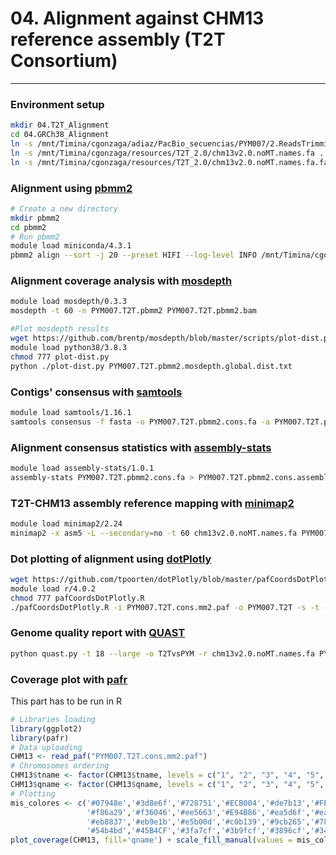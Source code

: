 # 04. Alignment against CHM13 reference assembly (T2T Consortium)
***

### Environment setup
```bash
mkdir 04.T2T_Alignment
cd 04.GRCh38_Alignment
ln -s /mnt/Timina/cgonzaga/adiaz/PacBio_secuencias/PYM007/2.ReadsTrimming/Hifiadapterfilt_PYM007/PYM007_reads.filt.fastq.gz .
ln -s /mnt/Timina/cgonzaga/resources/T2T_2.0/chm13v2.0.noMT.names.fa .
ln -s /mnt/Timina/cgonzaga/resources/T2T_2.0/chm13v2.0.noMT.names.fa.fai .
```
### Alignment using [pbmm2](https://github.com/PacificBiosciences/pbmm2)
```bash
# Create a new directory
mkdir pbmm2
cd pbmm2
# Run pbmm2
module load miniconda/4.3.1
pbmm2 align --sort -j 20 --preset HIFI --log-level INFO /mnt/Timina/cgonzaga/resources/T2T_2.0/chm13v2.0.noMT.names.fa /mnt/Timina/cgonzaga/adiaz/PacBio_secuencias/PYM007/02.Trimming/PYM007_reads.filt.fastq.gz PYM007.T2T.pbmm2.bam
```
### Alignment coverage analysis with [mosdepth](https://github.com/brentp/mosdepth)
```bash
module load mosdepth/0.3.3 
mosdepth -t 60 -n PYM007.T2T.pbmm2 PYM007.T2T.pbmm2.bam
```
```bash
#Plot mosdepth results
wget https://github.com/brentp/mosdepth/blob/master/scripts/plot-dist.py 
module load python38/3.8.3
chmod 777 plot-dist.py
python ./plot-dist.py PYM007.T2T.pbmm2.mosdepth.global.dist.txt
```
### Contigs' consensus with [samtools](https://github.com/samtools/samtools)
```bash
module load samtools/1.16.1 
samtools consensus -f fasta -o PYM007.T2T.pbmm2.cons.fa -a PYM007.T2T.pbmm2.bam
```
### Alignment consensus statistics with [assembly-stats](https://github.com/sanger-pathogens/assembly-stats)
```bash
module load assembly-stats/1.0.1
assembly-stats PYM007.T2T.pbmm2.cons.fa > PYM007.T2T.pbmm2.cons.assemblystats
```
### T2T-CHM13 assembly reference mapping with [minimap2](https://github.com/lh3/minimap2)
```bash
module load minimap2/2.24
minimap2 -x asm5 -L --secondary=no -t 60 chm13v2.0.noMT.names.fa PYM007.T2T.pbmm2.cons.fa > PYM007.T2T.cons.mm2.paf
```
### Dot plotting of alignment using [dotPlotly](https://github.com/tpoorten/dotPlotly)
```bash
wget https://github.com/tpoorten/dotPlotly/blob/master/pafCoordsDotPlotly.R
module load r/4.0.2
chmod 777 pafCoordsDotPlotly.R
./pafCoordsDotPlotly.R -i PYM007.T2T.cons.mm2.paf -o PYM007.T2T -s -t -l -x
```
### Genome quality report with [QUAST](https://quast.sourceforge.net/)
```bash
python quast.py -t 18 --large -o T2TvsPYM -r chm13v2.0.noMT.names.fa PYM007.T2T.pbmm2.cons.fa
```
### Coverage plot with [pafr](https://cran.r-project.org/web/packages/pafr/vignettes/Introduction_to_pafr.html)
This part has to be run in R
```R
# Libraries loading
library(ggplot2)
library(pafr)
# Data uploading
CHM13 <- read_paf("PYM007.T2T.cons.mm2.paf") 
# Chromosomes ordering
CHM13$tname <- factor(CHM13$tname, levels = c("1", "2", "3", "4", "5", "6", "7", "8", "9", "10", "11", "12", "13", "14", "15", "16", "17", "18", "19", "20", "21", "22", "X", "Y"))
CHM13$qname <- factor(CHM13$qname, levels = c("1", "2", "3", "4", "5", "6", "7", "8", "9", "10", "11", "12", "13", "14", "15", "16", "17", "18", "19", "20", "21", "22", "X", "Y"))
# Plotting
mis_colores <- c('#07948e','#3d8e6f','#728751','#ECB004','#de7b13','#FE7701',
                 '#f86a29','#f36046','#ee5663','#E94B86','#ea5d6f','#ea7353',
                 '#eb8837','#eb9e1b','#e5b00d','#c0b139','#9cb265','#78b391',
                 '#54b4bd','#45B4CF','#3fa7cf','#3b9fcf','#3896cf','#348ecf')
plot_coverage(CHM13, fill='qname') + scale_fill_manual(values = mis_colores) 
```


